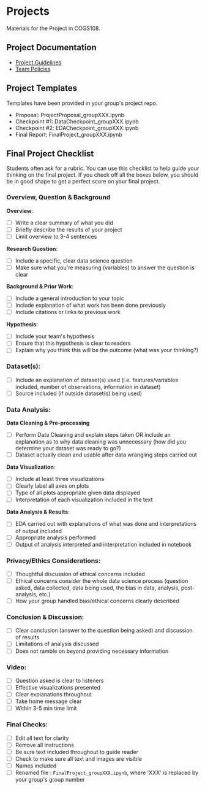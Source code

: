 # Projects 

Materials for the Project in COGS108.

## Project Documentation 

* [Project Guidelines](https://github.com/COGS108/Projects/blob/master/FinalProject_Guidelines.md)
* [Team Policies](https://github.com/COGS108/Projects/blob/master/COGS108_TeamPolicies.md)

## Project Templates

Templates have been provided in your group's project repo.

* Proposal: ProjectProposal_groupXXX.ipynb
* Checkpoint #1: DataCheckpoint_groupXXX.ipynb
* Checkpoint #2: EDACheckpoint_groupXXX.ipynb
* Final Report: FinalProject_groupXXX.ipynb

## Final Project Checklist

Students often ask for a rubric. You can use this checklist to help guide your thinking on the final project. If you check off all the boxes below, you should be in good shape to get a perfect score on your final project.

### Overview, Question & Background

**Overview**:
- [ ] Write a clear summary of what you did
- [ ] Briefly describe the results of your project 
- [ ] Limit overview to 3-4 sentences

**Research Question**:
- [ ] Include a specific, clear data science question
- [ ] Make sure what you're measuring (variables) to answer the question is clear

**Background & Prior Work**:
- [ ] Include a general introduction to your topic
- [ ] Include explanation of what work has been done previously
- [ ] Include citations or links to previous work

**Hypothesis**:
- [ ] Include your team's hypothesis
- [ ] Ensure that this hypothesis is clear to readers
- [ ] Explain why you think this will be the outcome (what was your thinking?)

### Dataset(s):
- [ ] Include an explanation of dataset(s) used (i.e. features/variables included, number of observations, information in dataset)
- [ ] Source included (if outside dataset(s) being used)

### Data Analysis:

**Data Cleaning & Pre-processing**
- [ ] Perform Data Cleaning and explain steps taken OR include an explanation as to why data cleaning was unnecessary (how did you determine your dataset was ready to go?)
- [ ] Dataset actually clean and usable after data wrangling steps carried out

**Data Visualization**:
- [ ] Include at least three visualizations
- [ ] Clearly label all axes on plots
- [ ] Type of all plots appropriate given data displayed
- [ ] Interpretation of each visualization included in the text

**Data Analysis & Results**:
- [ ] EDA carried out with explanations of what was done and interpretations of output included
- [ ] Appropriate analysis performed 
- [ ] Output of analysis interpreted and interpretation included in notebook

### Privacy/Ethics Considerations:
- [ ] Thoughtful discussion of ethical concerns included
- [ ] Ethical concerns consider the whole data science process (question asked, data collected, data being used, the bias in data, analysis, post-analysis, etc.)
- [ ] How your group handled bias/ethical concerns clearly described

### Conclusion & Discussion:
- [ ] Clear conclusion (answer to the question being asked) and discussion of results
- [ ] Limitations of analysis discussed
- [ ] Does not ramble on beyond providing necessary information

### Video:
- [ ] Question asked is clear to listeners
- [ ] Effective visualizations presented
- [ ] Clear explanations throughout
- [ ] Take home message clear
- [ ] Within 3-5 min time limit

### Final Checks:
- [ ] Edit all text for clarity
- [ ] Remove all instructions
- [ ] Be sure text included throughout to guide reader
- [ ] Check to make sure all text and images are visible
- [ ] Names included
- [ ] Renamed file : `FinalProject_groupXXX.ipynb`, where 'XXX' is replaced by your group's group number
